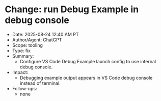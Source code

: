 # Change: run Debug Example in debug console

- Date: 2025-08-24 12:40 AM PT
- Author/Agent: ChatGPT
- Scope: tooling
- Type: fix
- Summary:
  - Configure VS Code Debug Example launch config to use internal debug console.
- Impact:
  - Debugging example output appears in VS Code debug console instead of terminal.
- Follow-ups:
  - none
